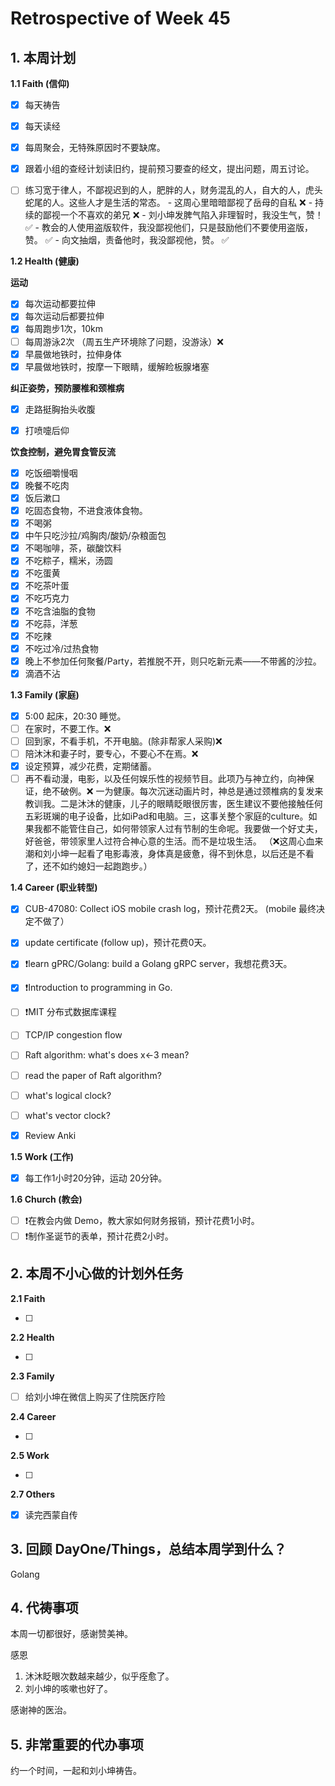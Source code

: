 # Retrospective of Week 45

## 1. 本周计划

**1.1 Faith (信仰)**

- [x] 每天祷告
- [x] 每天读经
- [x] 每周聚会，无特殊原因时不要缺席。
- [x] 跟着小组的查经计划读旧约，提前预习要查的经文，提出问题，周五讨论。
- [ ] 练习宽于律人，不鄙视迟到的人，肥胖的人，财务混乱的人，自大的人，虎头蛇尾的人。这些人才是生活的常态。
				- 这周心里暗暗鄙视了岳母的自私 ❌
				- 持续的鄙视一个不喜欢的弟兄 ❌
				- 刘小坤发脾气陷入非理智时，我没生气，赞！ ✅
				- 教会的人使用盗版软件，我没鄙视他们，只是鼓励他们不要使用盗版，赞。 ✅
				- 向文抽烟，责备他时，我没鄙视他，赞。 ✅


**1.2 Health (健康)**

**运动**

- [x] 每次运动都要拉伸
- [x] 每次运动后都要拉伸
- [x] 每周跑步1次，10km
- [ ] 每周游泳2次 （周五生产环境除了问题，没游泳）❌
- [x] 早晨做地铁时，拉伸身体
- [x] 早晨做地铁时，按摩一下眼睛，缓解睑板腺堵塞

**纠正姿势，预防腰椎和颈椎病**

- [x] 走路挺胸抬头收腹
- [x] 打喷嚏后仰


**饮食控制，避免胃食管反流**

- [x] 吃饭细嚼慢咽
- [x] 晚餐不吃肉
- [x] 饭后漱口
- [x] 吃固态食物，不进食液体食物。
- [x] 不喝粥
- [x] 中午只吃沙拉/鸡胸肉/酸奶/杂粮面包
- [x] 不喝咖啡，茶，碳酸饮料
- [x] 不吃粽子，糯米，汤圆
- [x] 不吃蛋黄
- [x] 不吃茶叶蛋
- [x] 不吃巧克力
- [x] 不吃含油脂的食物
- [x] 不吃蒜，洋葱
- [x] 不吃辣
- [x] 不吃过冷/过热食物
- [x] 晚上不参加任何聚餐/Party，若推脱不开，则只吃新元素——不带酱的沙拉。
- [x] 滴酒不沾

**1.3 Family (家庭)**

- [x] 5:00 起床，20:30 睡觉。
- [ ] 在家时，不要工作。❌
- [ ] 回到家，不看手机，不开电脑。(除非帮家人采购)❌
- [ ] 陪沐沐和妻子时，要专心，不要心不在焉。❌
- [x] 设定预算，减少花费，定期储蓄。
- [ ] 再不看动漫，电影，以及任何娱乐性的视频节目。此项乃与神立约，向神保证，绝不破例。❌ 一为健康。每次沉迷动画片时，神总是通过颈椎病的复发来教训我。二是沐沐的健康，儿子的眼睛眨眼很厉害，医生建议不要他接触任何五彩斑斓的电子设备，比如iPad和电脑。三，这事关整个家庭的culture。如果我都不能管住自己，如何带领家人过有节制的生命呢。我要做一个好丈夫，好爸爸，带领家里人过符合神心意的生活。而不是垃圾生活。 （❌这周心血来潮和刘小坤一起看了电影毒液，身体真是疲惫，得不到休息，以后还是不看了，还不如约媳妇一起跑跑步。）

**1.4 Career (职业转型)**

- [x] CUB-47080: Collect iOS mobile crash log，预计花费2天。 (mobile 最终决定不做了）
- [x] update certificate (follow up)，预计花费0天。
- [x] ❗learn gPRC/Golang: build a Golang gRPC server，我想花费3天。
- [x] ❗Introduction to programming in Go.
- [ ] ❗MIT 分布式数据库课程
- [ ] TCP/IP congestion flow
- [ ] Raft algorithm: what's does x←3 mean?
- [ ] read the paper of Raft algorithm?
- [ ] what's logical clock?
- [ ] what's vector clock?
- [x] Review Anki


**1.5 Work (工作)**

- [x] 每工作1小时20分钟，运动 20分钟。


**1.6 Church (教会)**

- [ ] ❗在教会内做 Demo，教大家如何财务报销，预计花费1小时。
- [ ] ❗制作圣诞节的表单，预计花费2小时。

## 2. 本周不小心做的计划外任务

**2.1 Faith**

- [ ]  

**2.2 Health**

- [ ]  

**2.3 Family**

- [ ] 给刘小坤在微信上购买了住院医疗险

**2.4 Career**

- [ ]  

**2.5 Work**

- [ ]

**2.7 Others**

- [x] 读完西蒙自传

## 3. 回顾 DayOne/Things，总结本周学到什么？ 

Golang


## 4. 代祷事项

本周一切都很好，感谢赞美神。

感恩

1. 沐沐眨眼次数越来越少，似乎痊愈了。
2. 刘小坤的咳嗽也好了。

感谢神的医治。



## 5. 非常重要的代办事项

约一个时间，一起和刘小坤祷告。



